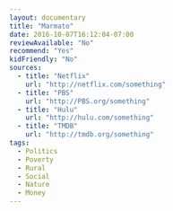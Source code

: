 ```yaml
---
layout: documentary
title: "Marmato"
date: 2016-10-07T16:12:04-07:00
reviewAvailable: "No"
recommend: "Yes"
kidFriendly: "No"
sources:
  - title: "Netflix"
    url: "http://netflix.com/something"
  - title: "PBS"
    url: "http://PBS.org/something"
  - title: "Hulu"
    url: "http://hulu.com/something"
  - title: "TMDB"
    url: "http://tmdb.org/something"
tags:
  - Politics
  - Poverty
  - Rural
  - Social
  - Nature
  - Money
---
```


